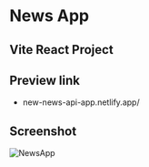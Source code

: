 # News App
## Vite React Project

## Preview link
- new-news-api-app.netlify.app/

## Screenshot

![NewsApp](https://github.com/NishaVijai/new-news-api-app/assets/26595961/d9d5deb5-1401-47e2-9172-5014e3fa09b6)
